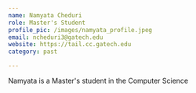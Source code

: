 ```yaml
---
name: Namyata Cheduri
role: Master's Student
profile_pic: /images/namyata_profile.jpeg
email: ncheduri3@gatech.edu
website: https://tail.cc.gatech.edu
category: past

---
```


Namyata is a Master's student in the Computer Science
